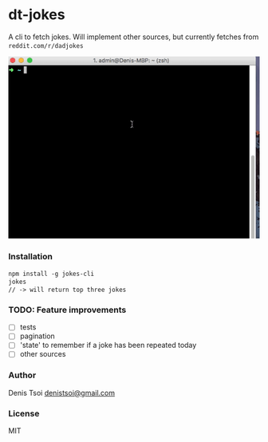 # dt-jokes

A cli to fetch jokes. Will implement other sources, but currently fetches from `reddit.com/r/dadjokes`

![DEMO](demo.gif)


### Installation

    npm install -g jokes-cli 
    jokes 
    // -> will return top three jokes 

### TODO: Feature improvements
- [ ] tests  
- [ ] pagination  
- [ ] 'state' to remember if a joke has been repeated today  
- [ ] other sources

### Author
Denis Tsoi <denistsoi@gmail.com>

### License
MIT